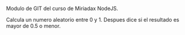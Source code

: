Modulo de GIT del curso de Miriadax NodeJS.

Calcula un numero aleatorio entre 0 y 1. Despues dice si el resultado es mayor de 0.5 o menor.
